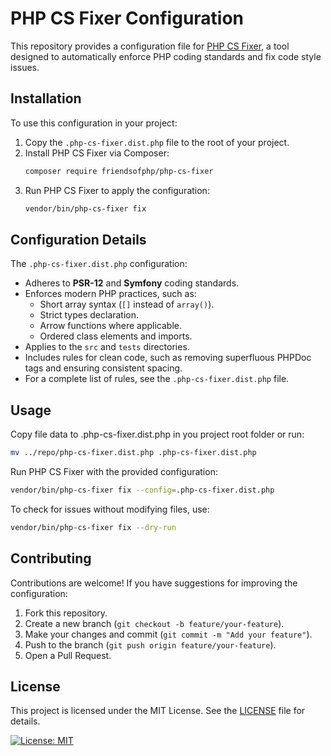 # PHP CS Fixer Configuration

This repository provides a configuration file for [PHP CS Fixer](https://github.com/PHP-CS-Fixer/PHP-CS-Fixer), a tool designed to automatically enforce PHP coding standards and fix code style issues.

## Installation

To use this configuration in your project:

1. Copy the `.php-cs-fixer.dist.php` file to the root of your project.
2. Install PHP CS Fixer via Composer:
   ```bash
   composer require friendsofphp/php-cs-fixer
   ```
3. Run PHP CS Fixer to apply the configuration:
   ```bash
   vendor/bin/php-cs-fixer fix
   ```

## Configuration Details

The `.php-cs-fixer.dist.php` configuration:
- Adheres to **PSR-12** and **Symfony** coding standards.
- Enforces modern PHP practices, such as:
  - Short array syntax (`[]` instead of `array()`).
  - Strict types declaration.
  - Arrow functions where applicable.
  - Ordered class elements and imports.
- Applies to the `src` and `tests` directories.
- Includes rules for clean code, such as removing superfluous PHPDoc tags and ensuring consistent spacing.
- For a complete list of rules, see the `.php-cs-fixer.dist.php` file.

## Usage

Copy file data to .php-cs-fixer.dist.php in you project root folder or run:
```bash
mv ../repo/php-cs-fixer.dist.php .php-cs-fixer.dist.php
```

Run PHP CS Fixer with the provided configuration:
```bash
vendor/bin/php-cs-fixer fix --config=.php-cs-fixer.dist.php
```

To check for issues without modifying files, use:
```bash
vendor/bin/php-cs-fixer fix --dry-run
```

## Contributing

Contributions are welcome! If you have suggestions for improving the configuration:
1. Fork this repository.
2. Create a new branch (`git checkout -b feature/your-feature`).
3. Make your changes and commit (`git commit -m "Add your feature"`).
4. Push to the branch (`git push origin feature/your-feature`).
5. Open a Pull Request.

## License

This project is licensed under the MIT License. See the [LICENSE](LICENSE) file for details.

[![License: MIT](https://img.shields.io/badge/License-MIT-yellow.svg)](https://opensource.org/licenses/MIT)
